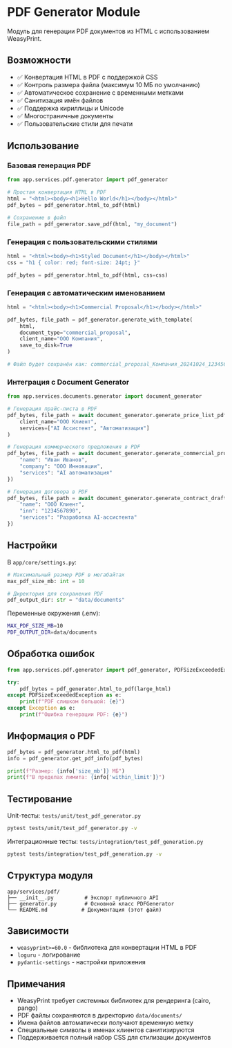 # PDF Generator Module

Модуль для генерации PDF документов из HTML с использованием WeasyPrint.

## Возможности

- ✅ Конвертация HTML в PDF с поддержкой CSS
- ✅ Контроль размера файла (максимум 10 МБ по умолчанию)
- ✅ Автоматическое сохранение с временными метками
- ✅ Санитизация имён файлов
- ✅ Поддержка кириллицы и Unicode
- ✅ Многостраничные документы
- ✅ Пользовательские стили для печати

## Использование

### Базовая генерация PDF

```python
from app.services.pdf.generator import pdf_generator

# Простая конвертация HTML в PDF
html = "<html><body><h1>Hello World</h1></body></html>"
pdf_bytes = pdf_generator.html_to_pdf(html)

# Сохранение в файл
file_path = pdf_generator.save_pdf(html, "my_document")
```

### Генерация с пользовательскими стилями

```python
html = "<html><body><h1>Styled Document</h1></body></html>"
css = "h1 { color: red; font-size: 24pt; }"

pdf_bytes = pdf_generator.html_to_pdf(html, css=css)
```

### Генерация с автоматическим именованием

```python
html = "<html><body><h1>Commercial Proposal</h1></body></html>"

pdf_bytes, file_path = pdf_generator.generate_with_template(
    html,
    document_type="commercial_proposal",
    client_name="ООО Компания",
    save_to_disk=True
)

# Файл будет сохранён как: commercial_proposal_Компания_20241024_123456.pdf
```

### Интеграция с Document Generator

```python
from app.services.documents.generator import document_generator

# Генерация прайс-листа в PDF
pdf_bytes, file_path = await document_generator.generate_price_list_pdf(
    client_name="ООО Клиент",
    services=["AI Ассистент", "Автоматизация"]
)

# Генерация коммерческого предложения в PDF
pdf_bytes, file_path = await document_generator.generate_commercial_proposal_pdf({
    "name": "Иван Иванов",
    "company": "ООО Инновации",
    "services": "AI автоматизация"
})

# Генерация договора в PDF
pdf_bytes, file_path = await document_generator.generate_contract_draft_pdf({
    "name": "ООО Клиент",
    "inn": "1234567890",
    "services": "Разработка AI-ассистента"
})
```

## Настройки

В `app/core/settings.py`:

```python
# Максимальный размер PDF в мегабайтах
max_pdf_size_mb: int = 10

# Директория для сохранения PDF
pdf_output_dir: str = "data/documents"
```

Переменные окружения (.env):

```bash
MAX_PDF_SIZE_MB=10
PDF_OUTPUT_DIR=data/documents
```

## Обработка ошибок

```python
from app.services.pdf.generator import pdf_generator, PDFSizeExceededException

try:
    pdf_bytes = pdf_generator.html_to_pdf(large_html)
except PDFSizeExceededException as e:
    print(f"PDF слишком большой: {e}")
except Exception as e:
    print(f"Ошибка генерации PDF: {e}")
```

## Информация о PDF

```python
pdf_bytes = pdf_generator.html_to_pdf(html)
info = pdf_generator.get_pdf_info(pdf_bytes)

print(f"Размер: {info['size_mb']} МБ")
print(f"В пределах лимита: {info['within_limit']}")
```

## Тестирование

Unit-тесты: `tests/unit/test_pdf_generator.py`
```bash
pytest tests/unit/test_pdf_generator.py -v
```

Интеграционные тесты: `tests/integration/test_pdf_generation.py`
```bash
pytest tests/integration/test_pdf_generation.py -v
```

## Структура модуля

```
app/services/pdf/
├── __init__.py          # Экспорт публичного API
├── generator.py         # Основной класс PDFGenerator
└── README.md           # Документация (этот файл)
```

## Зависимости

- `weasyprint>=60.0` - библиотека для конвертации HTML в PDF
- `loguru` - логирование
- `pydantic-settings` - настройки приложения

## Примечания

- WeasyPrint требует системных библиотек для рендеринга (cairo, pango)
- PDF файлы сохраняются в директорию `data/documents/`
- Имена файлов автоматически получают временную метку
- Специальные символы в именах клиентов санитизируются
- Поддерживается полный набор CSS для стилизации документов

